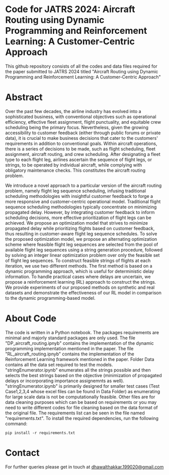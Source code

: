 # **Code for JATRS 2024: Aircraft Routing using Dynamic Programming and Reinforcement Learning: A Customer-Centric Approach**
This github repository consists of all the codes and data files required for the paper submitted to JATRS 2024 titled "Aircraft Routing using Dynamic Programming and Reinforcement Learning: A Customer-Centric Approach"

# **Abstract**

Over the past few decades, the airline industry has evolved into a sophisticated business, with conventional objectives such as operational efficiency, effective fleet assignment, flight punctuality, and equitable crew scheduling being the primary focus. Nevertheless, given the growing accessibility to customer feedback (either through public forums or private data), it is crucial to make business decisions that cater to the customers' requirements in addition to conventional goals. Within aircraft operations, there is a series of decisions to be made, such as flight scheduling, fleet assignment, aircraft routing, and crew scheduling. After designating a fleet type to each flight leg, airlines ascertain the sequence of flight legs, or strings, to be operated by individual aircraft, while complying with obligatory maintenance checks. This constitutes the aircraft routing problem.

We introduce a novel approach to a particular version of the aircraft routing problem, namely flight leg sequence scheduling, infusing traditional scheduling methodologies with insightful customer feedback to forge a more responsive and customer-centric operational model. Traditional flight sequence scheduling methodologies typically concentrate on minimizing propagated delay. However, by integrating customer feedback to inform scheduling decisions, more effective prioritization of flight legs can be achieved. We propose an optimization model that strives to minimize propagated delay while prioritizing flights based on customer feedback, thus resulting in customer-aware flight leg sequence schedules. To solve the proposed optimization model, we propose an alternating optimization scheme where feasible flight leg sequences are selected from the pool of available flight leg sequences using a string generation procedure, followed by solving an integer linear optimization problem over only the feasible set of flight leg sequences. To construct feasible strings of flights at each iteration, we use two different methods. The first method is based on a dynamic programming approach, which is useful for deterministic delay information. To handle practical cases where delays are uncertain, we propose a reinforcement learning (RL) approach to construct the strings. We provide experiments of our proposed methods on synthetic and real datasets and demonstrate the effectiveness of our RL model in comparison to the dynamic programming-based model.

# **About Code**

The code is written in a Python notebook. The packages requirements are minimal and majorly standard packages are only used. The file "DP_aircraft_routing.ipnyb" contains the implementation of the dynamic programming implementation mentioned in the paper. The file "RL_aircraft_routing.ipnyb" contains the implementation of the Reinforcement Learning framework mentioned in the paper. Folder Data contains all the data set required to test the models. "stringEnumerator.ipynb" enumerates all the strings possible and then selects the best strings based on the objective (minimization of propagated delays or incorporating importance assignemnts as well). "stringEnumerator.ipynb" is primarily designed for smaller test cases (Test Case1,2,3,4 whose excel files can be found in Data Folder) as enumerating for large scale data is not be computationally feasible. Other files are for data cleaning purposes which can be based on requirements or you may need to write different codes for file cleaning based on the data format of the original file. The requirements list can be seen in the file named "requirements.txt". To install the required dependencies, run the following command:
```
pip install -r requirements.txt
```

# **Contact**
For further queries please get in touch at dhawalthakkar.199020@gmail.com
